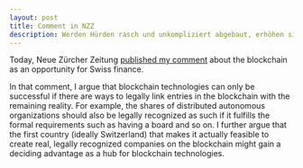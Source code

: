 ```yaml
---
layout: post
title: Comment in NZZ
description: Werden Hürden rasch und unkompliziert abgebaut, erhöhen sich die Chancen der Schweiz, zum weltweit bevorzugten Standort der jungen und vielversprechenden Blockchain zu werden.
---
```

Today, Neue Zürcher Zeitung <a href="Werden Hürden rasch und unkompliziert abgebaut, erhöhen sich die Chancen der Schweiz, zum weltweit bevorzugten Standort der jungen und vielversprechenden Blockchain zu werden.">published my comment</a> about the blockchain as an opportunity for Swiss finance.

In that comment, I argue that blockchain technologies can only be successful if there are ways to legally link entries in the blockchain with the remaining reality. For example, the shares of distributed autonomous organizations should also be legally recognized as such if it fulfills the formal requirements such as having a board and so on. I further argue that the first country (ideally Switzerland) that makes it actually feasible to create real, legally recognized companies on the blockchain might gain a deciding advantage as a hub for blockchain technologies.
